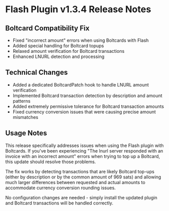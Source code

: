 # Flash Plugin v1.3.4 Release Notes

## Boltcard Compatibility Fix

- Fixed "incorrect amount" errors when using Boltcards with Flash
- Added special handling for Boltcard topups 
- Relaxed amount verification for Boltcard transactions
- Enhanced LNURL detection and processing

## Technical Changes

- Added a dedicated BoltcardPatch hook to handle LNURL amount verification
- Implemented Boltcard transaction detection by description and amount patterns
- Added extremely permissive tolerance for Boltcard transaction amounts
- Fixed currency conversion issues that were causing precise amount mismatches

## Usage Notes

This release specifically addresses issues when using the Flash plugin with Boltcards. If you've been experiencing "The lnurl server responded with an invoice with an incorrect amount" errors when trying to top up a Boltcard, this update should resolve those problems.

The fix works by detecting transactions that are likely Boltcard top-ups (either by description or by the common amount of 969 sats) and allowing much larger differences between requested and actual amounts to accommodate currency conversion rounding issues.

No configuration changes are needed - simply install the updated plugin and Boltcard transactions will be handled correctly.